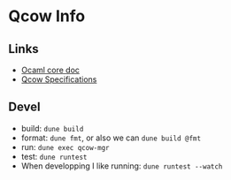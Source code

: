 # Qcow Info

## Links

- [Ocaml core doc](https://ocaml.org/p/core/latest/doc/index.html)
- [Qcow Specifications](https://github.com/qemu/qemu/blob/master/docs/interop/qcow2.txt)

## Devel

- build: `dune build`
- format: `dune fmt`, or also we can `dune build @fmt`
- run: `dune exec qcow-mgr`
- test: `dune runtest`
- When developping I like running: `dune runtest --watch`
